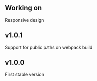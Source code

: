 ## Working on
Responsive design

## v1.0.1
Support for public paths on webpack build

## v1.0.0
First stable version
